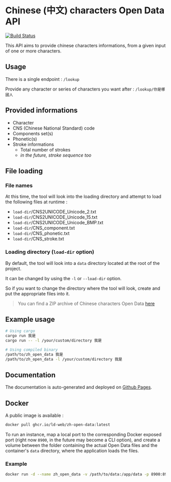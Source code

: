 # Chinese (中文) characters Open Data API

[![Build Status](https://app.travis-ci.com/ld-web/zh-open-data.svg?branch=master)](https://app.travis-ci.com/ld-web/zh-open-data)

This API aims to provide chinese characters informations, from a given input of one or more characters.

## Usage

There is a single endpoint : `/lookup`

Provide any character or series of characters you want after : `/lookup/你是哪國人`

## Provided informations

- Character
- CNS (Chinese National Standard) code
- Components set(s)
- Phonetic(s)
- Stroke informations
  - Total number of strokes
  - _in the future, stroke sequence too_

## File loading

### File names

At this time, the tool will look into the loading directory and attempt to load the following files at runtime :

- `load-dir`/CNS2UNICODE_Unicode_2.txt
- `load-dir`/CNS2UNICODE_Unicode_15.txt
- `load-dir`/CNS2UNICODE_Unicode_BMP.txt
- `load-dir`/CNS_component.txt
- `load-dir`/CNS_phonetic.txt
- `load-dir`/CNS_stroke.txt

### Loading directory (`load-dir` option)

By default, the tool will look into a `data` directory located at the root of the project.

It can be changed by using the `-l` or `--load-dir` option.

So if you want to change the directory where the tool will look, create and put the appropriate files into it.

> You can find a ZIP archive of Chinese characters Open Data [here](https://data.gov.tw/dataset/5961)

## Example usage

```bash
# Using cargo
cargo run 我是
cargo run -- -l /your/custom/directory 我是

# Using compiled binary
/path/to/zh_open_data 我是
/path/to/zh_open_data -l /your/custom/directory 我是

```

## Documentation

The documentation is auto-generated and deployed on [Github Pages](https://ld-web.github.io/zh-open-data/).

## Docker

A public image is available :

```sh
docker pull ghcr.io/ld-web/zh-open-data:latest
```

To run an instance, map a local port to the corresponding Docker exposed port (right now `8900`, in the future may become a CLI option), and create a volume between the folder containing the actual Open Data files and the container's `data` directory, where the application loads the files.

### Example

```sh
docker run -d --name zh_open_data -v /path/to/data:/app/data -p 8900:8900 ghcr.io/ld-web/zh-open-data
```
